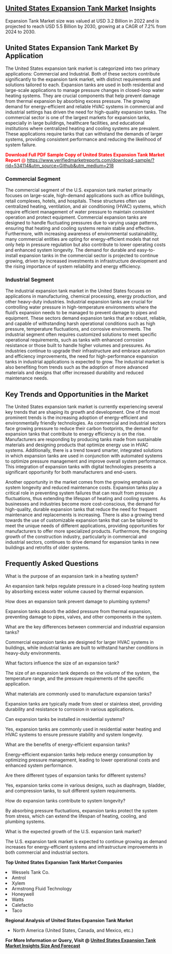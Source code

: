 <h2><a href="https://www.verifiedmarketreports.com/download-sample/?rid=534114&amp;utm_source=Github&amp;utm_medium=218" target="_blank">United States Expansion Tank Market</a> Insights</h2><p>Expansion Tank Market size was valued at USD 3.2 Billion in 2022 and is projected to reach USD 5.5 Billion by 2030, growing at a CAGR of 7.2% from 2024 to 2030.</p><p> <h2>United States Expansion Tank Market By Application</h2> <p>The United States expansion tank market is categorized into two primary applications: Commercial and Industrial. Both of these sectors contribute significantly to the expansion tank market, with distinct requirements and solutions tailored to each. Expansion tanks are used in both residential and large-scale applications to manage pressure changes in closed-loop water heating systems. They are crucial components that help prevent damage from thermal expansion by absorbing excess pressure. The growing demand for energy-efficient and reliable HVAC systems in commercial and industrial settings has driven the need for high-quality expansion tanks. The commercial sector is one of the largest markets for expansion tanks, especially in large buildings, healthcare facilities, and educational institutions where centralized heating and cooling systems are prevalent. These applications require tanks that can withstand the demands of larger systems, providing consistent performance and reducing the likelihood of system failure. <p><span class=""><span style="color: #ff0000;"><strong>Download Full PDF Sample Copy of United States Expansion Tank Market Report</strong> @ </span><a href="https://www.verifiedmarketreports.com/download-sample/?rid=534114&amp;utm_source=Github&amp;utm_medium=218" target="_blank">https://www.verifiedmarketreports.com/download-sample/?rid=534114&amp;utm_source=Github&amp;utm_medium=218</a></span></p> <h3>Commercial Segment</h3> <p>The commercial segment of the U.S. expansion tank market primarily focuses on large-scale, high-demand applications such as office buildings, retail complexes, hotels, and hospitals. These structures often use centralized heating, ventilation, and air conditioning (HVAC) systems, which require efficient management of water pressure to maintain consistent operation and protect equipment. Commercial expansion tanks are designed to handle fluctuating pressures due to varying usage patterns, ensuring that heating and cooling systems remain stable and effective. Furthermore, with increasing awareness of environmental sustainability, many commercial entities are opting for energy-efficient models that not only help in pressure regulation but also contribute to lower operating costs and enhanced system longevity. The demand for durable and easy-to-install expansion tanks in the commercial sector is projected to continue growing, driven by increased investments in infrastructure development and the rising importance of system reliability and energy efficiency. <h3>Industrial Segment</h3> <p>The industrial expansion tank market in the United States focuses on applications in manufacturing, chemical processing, energy production, and other heavy-duty industries. Industrial expansion tanks are crucial for controlling water pressure in high-temperature environments where the fluid’s expansion needs to be managed to prevent damage to pipes and equipment. These sectors demand expansion tanks that are robust, reliable, and capable of withstanding harsh operational conditions such as high pressure, temperature fluctuations, and corrosive environments. The industrial segment often requires customized solutions to meet specific operational requirements, such as tanks with enhanced corrosion resistance or those built to handle higher volumes and pressures. As industries continue to upgrade their infrastructure and embrace automation and efficiency improvements, the need for high-performance expansion tanks in industrial applications is expected to grow. The industrial market is also benefiting from trends such as the adoption of more advanced materials and designs that offer increased durability and reduced maintenance needs. <h2>Key Trends and Opportunities in the Market</h2> <p>The United States expansion tank market is currently experiencing several key trends that are shaping its growth and development. One of the most prominent trends is the increasing adoption of energy-efficient and environmentally friendly technologies. As commercial and industrial sectors face growing pressure to reduce their carbon footprints, the demand for expansion tanks that contribute to energy efficiency is on the rise. Manufacturers are responding by producing tanks made from sustainable materials and designing products that optimize energy use in HVAC systems. Additionally, there is a trend toward smarter, integrated solutions in which expansion tanks are used in conjunction with automated systems to optimize pressure management and improve overall system performance. This integration of expansion tanks with digital technologies presents a significant opportunity for both manufacturers and end-users. <p>Another opportunity in the market comes from the growing emphasis on system longevity and reduced maintenance costs. Expansion tanks play a critical role in preventing system failures that can result from pressure fluctuations, thus extending the lifespan of heating and cooling systems. As businesses and industries become more cost-conscious, the demand for high-quality, durable expansion tanks that reduce the need for frequent maintenance and replacements is increasing. There is also a growing trend towards the use of customizable expansion tanks that can be tailored to meet the unique needs of different applications, providing opportunities for manufacturers to offer more specialized products. Furthermore, the ongoing growth of the construction industry, particularly in commercial and industrial sectors, continues to drive demand for expansion tanks in new buildings and retrofits of older systems. <h2>Frequently Asked Questions</h2> <p>What is the purpose of an expansion tank in a heating system?</p> <p>An expansion tank helps regulate pressure in a closed-loop heating system by absorbing excess water volume caused by thermal expansion.</p> <p>How does an expansion tank prevent damage to plumbing systems?</p> <p>Expansion tanks absorb the added pressure from thermal expansion, preventing damage to pipes, valves, and other components in the system.</p> <p>What are the key differences between commercial and industrial expansion tanks?</p> <p>Commercial expansion tanks are designed for larger HVAC systems in buildings, while industrial tanks are built to withstand harsher conditions in heavy-duty environments.</p> <p>What factors influence the size of an expansion tank?</p> <p>The size of an expansion tank depends on the volume of the system, the temperature range, and the pressure requirements of the specific application.</p> <p>What materials are commonly used to manufacture expansion tanks?</p> <p>Expansion tanks are typically made from steel or stainless steel, providing durability and resistance to corrosion in various applications.</p> <p>Can expansion tanks be installed in residential systems?</p> <p>Yes, expansion tanks are commonly used in residential water heating and HVAC systems to ensure pressure stability and system longevity.</p> <p>What are the benefits of energy-efficient expansion tanks?</p> <p>Energy-efficient expansion tanks help reduce energy consumption by optimizing pressure management, leading to lower operational costs and enhanced system performance.</p> <p>Are there different types of expansion tanks for different systems?</p> <p>Yes, expansion tanks come in various designs, such as diaphragm, bladder, and compression tanks, to suit different system requirements.</p> <p>How do expansion tanks contribute to system longevity?</p> <p>By absorbing pressure fluctuations, expansion tanks protect the system from stress, which can extend the lifespan of heating, cooling, and plumbing systems.</p> <p>What is the expected growth of the U.S. expansion tank market?</p> <p>The U.S. expansion tank market is expected to continue growing as demand increases for energy-efficient systems and infrastructure improvements in both commercial and industrial sectors.</p> </p><p><strong>Top United States Expansion Tank Market Companies</strong></p><div data-test-id=""><p><li>Wessels Tank Co.</li><li> Amtrol</li><li> Xylem</li><li> Armstrong Fluid Technology</li><li> Honeywell</li><li> Watts</li><li> Calefactio</li><li> Taco</li></p><div><strong>Regional Analysis of&nbsp;United States Expansion Tank Market</strong></div><ul><li dir="ltr"><p dir="ltr">North America&nbsp;(United States, Canada, and Mexico, etc.)</p></li></ul><p><strong>For More Information or Query, Visit @&nbsp;</strong><strong><a href="https://www.verifiedmarketreports.com/product/expansion-tank-market-size-and-forecast/?utm_source=Github&amp;utm_medium=218" target="_blank">United States Expansion Tank Market Insights Size And Forecast</a></strong></p></div>
